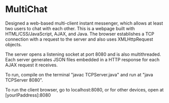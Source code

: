 # MultiChat

Designed a web-based multi-client instant messenger, which allows at least two users to chat with each other. This is a
webpage built with HTML/CSS/JavaScript, AJAX, and Java. The browser establishes a TCP connection with a request to the server
and also uses XMLHttpRequest objects.

The server opens a listening socket at port 8080 and is also multithreaded. Each server generates JSON files embedded in a
HTTP response for each AJAX request it receives.

To run, compile on the terminal "javac TCPServer.java" 
and run at "java TCPServer 8080". 

To run the client browser, go to 
localhost:8080, or for other devices, 
open at [yourIPaddress]:8080
